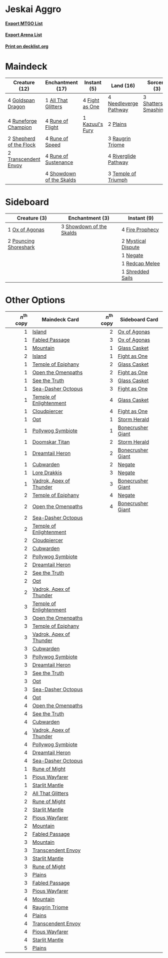 # Jeskai Aggro

#### [Export MTGO List](../collection/Jeskai%20Aggro/Jeskai%20Aggro.txt)
#### [Export Arena List](../collection/Jeskai%20Aggro/Jeskai%20Aggro_arena.txt)
#### [Print on decklist.org](http://decklist.org/?deckmain=1%09All%20That%20Glitters%0A3%09Birgi,%20God%20of%20Storytelling%0A4%09Fight%20as%20One%0A4%09Goldspan%20Dragon%0A4%09Hengegate%20Pathway%0A1%09Kazuul's%20Fury%0A4%09Needleverge%20Pathway%0A2%09Plains%0A3%09Raugrin%20Triome%0A4%09Riverglide%20Pathway%0A4%09Rune%20of%20Flight%0A4%09Rune%20of%20Speed%0A4%09Rune%20of%20Sustenance%0A4%09Runeforge%20Champion%0A3%09Shatterskull%20Smashing%0A2%09Shepherd%20of%20the%20Flock%0A4%09Showdown%20of%20the%20Skalds%0A3%09Temple%20of%20Triumph%0A2%09Transcendent%20Envoy&deckside=4%09Fire%20Prophecy%0A2%09Mystical%20Dispute%0A1%09Negate%0A1%09Ox%20of%20Agonas%0A2%09Pouncing%20Shoreshark%0A1%09Redcap%20Melee%0A3%09Showdown%20of%20the%20Skalds%0A1%09Shredded%20Sails)
# Maindeck

|                                          Creature (12)                                           |                                         Enchantment (17)                                          |                                       Instant (5)                                        |                                           Land (16)                                            |                                           Sorcery (3)                                            |        Unknown (7)         |
|--------------------------------------------------------------------------------------------------|---------------------------------------------------------------------------------------------------|------------------------------------------------------------------------------------------|------------------------------------------------------------------------------------------------|--------------------------------------------------------------------------------------------------|----------------------------|
|4 [Goldspan Dragon](http://gatherer.wizards.com/Pages/Card/Details.aspx?multiverseid=503751)      |1 [All That Glitters](http://gatherer.wizards.com/Pages/Card/Details.aspx?multiverseid=472964)     |4 [Fight as One](http://gatherer.wizards.com/Pages/Card/Details.aspx?multiverseid=479532) |4 [Needleverge Pathway](http://gatherer.wizards.com/Pages/Card/Details.aspx?multiverseid=491918)|3 [Shatterskull Smashing](http://gatherer.wizards.com/Pages/Card/Details.aspx?multiverseid=491802)|3 Birgi, God of Storytelling|
|4 [Runeforge Champion](http://gatherer.wizards.com/Pages/Card/Details.aspx?multiverseid=503632)   |4 [Rune of Flight](http://gatherer.wizards.com/Pages/Card/Details.aspx?multiverseid=503683)        |1 [Kazuul's Fury](http://gatherer.wizards.com/Pages/Card/Details.aspx?multiverseid=491786)|2 [Plains](http://gatherer.wizards.com/Pages/Card/Details.aspx?multiverseid=439856)             |                                                                                                  |4 Hengegate Pathway         |
|2 [Shepherd of the Flock](http://gatherer.wizards.com/Pages/Card/Details.aspx?multiverseid=472990)|4 [Rune of Speed](http://gatherer.wizards.com/Pages/Card/Details.aspx?multiverseid=503760)         |                                                                                          |3 [Raugrin Triome](http://gatherer.wizards.com/Pages/Card/Details.aspx?multiverseid=479771)     |                                                                                                  |                            |
|2 [Transcendent Envoy](http://gatherer.wizards.com/Pages/Card/Details.aspx?multiverseid=476291)   |4 [Rune of Sustenance](http://gatherer.wizards.com/Pages/Card/Details.aspx?multiverseid=503631)    |                                                                                          |4 [Riverglide Pathway](http://gatherer.wizards.com/Pages/Card/Details.aspx?multiverseid=491920) |                                                                                                  |                            |
|                                                                                                  |4 [Showdown of the Skalds](http://gatherer.wizards.com/Pages/Card/Details.aspx?multiverseid=503845)|                                                                                          |3 [Temple of Triumph](http://gatherer.wizards.com/Pages/Card/Details.aspx?multiverseid=373560)  |                                                                                                  |                            |


# Sideboard

|                                          Creature (3)                                          |                                          Enchantment (3)                                          |                                         Instant (9)                                         |
|------------------------------------------------------------------------------------------------|---------------------------------------------------------------------------------------------------|---------------------------------------------------------------------------------------------|
|1 [Ox of Agonas](http://gatherer.wizards.com/Pages/Card/Details.aspx?multiverseid=476398)       |3 [Showdown of the Skalds](http://gatherer.wizards.com/Pages/Card/Details.aspx?multiverseid=503845)|4 [Fire Prophecy](http://gatherer.wizards.com/Pages/Card/Details.aspx?multiverseid=479636)   |
|2 [Pouncing Shoreshark](http://gatherer.wizards.com/Pages/Card/Details.aspx?multiverseid=479584)|                                                                                                   |2 [Mystical Dispute](http://gatherer.wizards.com/Pages/Card/Details.aspx?multiverseid=473020)|
|                                                                                                |                                                                                                   |1 [Negate](http://gatherer.wizards.com/Pages/Card/Details.aspx?multiverseid=423707)          |
|                                                                                                |                                                                                                   |1 [Redcap Melee](http://gatherer.wizards.com/Pages/Card/Details.aspx?multiverseid=473097)    |
|                                                                                                |                                                                                                   |1 [Shredded Sails](http://gatherer.wizards.com/Pages/Card/Details.aspx?multiverseid=479656)  |


# Other Options

|*n*<sup>th</sup> copy|                                          Maindeck Card                                           |*n*<sup>th</sup> copy|                                       Sideboard Card                                       |
|--------------------:|--------------------------------------------------------------------------------------------------|--------------------:|--------------------------------------------------------------------------------------------|
|                    1|[Island](http://gatherer.wizards.com/Pages/Card/Details.aspx?multiverseid=439857)                 |                    2|[Ox of Agonas](http://gatherer.wizards.com/Pages/Card/Details.aspx?multiverseid=476398)     |
|                    1|[Fabled Passage](http://gatherer.wizards.com/Pages/Card/Details.aspx?multiverseid=473206)         |                    3|[Ox of Agonas](http://gatherer.wizards.com/Pages/Card/Details.aspx?multiverseid=476398)     |
|                    1|[Mountain](http://gatherer.wizards.com/Pages/Card/Details.aspx?multiverseid=439859)               |                    1|[Glass Casket](http://gatherer.wizards.com/Pages/Card/Details.aspx?multiverseid=472977)     |
|                    2|[Island](http://gatherer.wizards.com/Pages/Card/Details.aspx?multiverseid=439857)                 |                    1|[Fight as One](http://gatherer.wizards.com/Pages/Card/Details.aspx?multiverseid=479532)     |
|                    1|[Temple of Epiphany](http://gatherer.wizards.com/Pages/Card/Details.aspx?multiverseid=442808)     |                    2|[Glass Casket](http://gatherer.wizards.com/Pages/Card/Details.aspx?multiverseid=472977)     |
|                    1|[Open the Omenpaths](http://gatherer.wizards.com/Pages/Card/Details.aspx?multiverseid=503755)     |                    2|[Fight as One](http://gatherer.wizards.com/Pages/Card/Details.aspx?multiverseid=479532)     |
|                    1|[See the Truth](http://gatherer.wizards.com/Pages/Card/Details.aspx?multiverseid=488251)          |                    3|[Glass Casket](http://gatherer.wizards.com/Pages/Card/Details.aspx?multiverseid=472977)     |
|                    1|[Sea-Dasher Octopus](http://gatherer.wizards.com/Pages/Card/Details.aspx?multiverseid=479586)     |                    3|[Fight as One](http://gatherer.wizards.com/Pages/Card/Details.aspx?multiverseid=479532)     |
|                    1|[Temple of Enlightenment](http://gatherer.wizards.com/Pages/Card/Details.aspx?multiverseid=378535)|                    4|[Glass Casket](http://gatherer.wizards.com/Pages/Card/Details.aspx?multiverseid=472977)     |
|                    1|[Cloudpiercer](http://gatherer.wizards.com/Pages/Card/Details.aspx?multiverseid=479632)           |                    4|[Fight as One](http://gatherer.wizards.com/Pages/Card/Details.aspx?multiverseid=479532)     |
|                    1|[Opt](http://gatherer.wizards.com/Pages/Card/Details.aspx?multiverseid=442948)                    |                    1|[Storm Herald](http://gatherer.wizards.com/Pages/Card/Details.aspx?multiverseid=476407)     |
|                    1|[Pollywog Symbiote](http://gatherer.wizards.com/Pages/Card/Details.aspx?multiverseid=482372)      |                    1|[Bonecrusher Giant](http://gatherer.wizards.com/Pages/Card/Details.aspx?multiverseid=473077)|
|                    1|[Doomskar Titan](http://gatherer.wizards.com/Pages/Card/Details.aspx?multiverseid=503742)         |                    2|[Storm Herald](http://gatherer.wizards.com/Pages/Card/Details.aspx?multiverseid=476407)     |
|                    1|[Dreamtail Heron](http://gatherer.wizards.com/Pages/Card/Details.aspx?multiverseid=479567)        |                    2|[Bonecrusher Giant](http://gatherer.wizards.com/Pages/Card/Details.aspx?multiverseid=473077)|
|                    1|[Cubwarden](http://gatherer.wizards.com/Pages/Card/Details.aspx?multiverseid=479527)              |                    2|[Negate](http://gatherer.wizards.com/Pages/Card/Details.aspx?multiverseid=423707)           |
|                    1|[Lore Drakkis](http://gatherer.wizards.com/Pages/Card/Details.aspx?multiverseid=479714)           |                    3|[Negate](http://gatherer.wizards.com/Pages/Card/Details.aspx?multiverseid=423707)           |
|                    1|[Vadrok, Apex of Thunder](http://gatherer.wizards.com/Pages/Card/Details.aspx?multiverseid=479734)|                    3|[Bonecrusher Giant](http://gatherer.wizards.com/Pages/Card/Details.aspx?multiverseid=473077)|
|                    2|[Temple of Epiphany](http://gatherer.wizards.com/Pages/Card/Details.aspx?multiverseid=442808)     |                    4|[Negate](http://gatherer.wizards.com/Pages/Card/Details.aspx?multiverseid=423707)           |
|                    2|[Open the Omenpaths](http://gatherer.wizards.com/Pages/Card/Details.aspx?multiverseid=503755)     |                    4|[Bonecrusher Giant](http://gatherer.wizards.com/Pages/Card/Details.aspx?multiverseid=473077)|
|                    2|[Sea-Dasher Octopus](http://gatherer.wizards.com/Pages/Card/Details.aspx?multiverseid=479586)     |                     |                                                                                            |
|                    2|[Temple of Enlightenment](http://gatherer.wizards.com/Pages/Card/Details.aspx?multiverseid=378535)|                     |                                                                                            |
|                    2|[Cloudpiercer](http://gatherer.wizards.com/Pages/Card/Details.aspx?multiverseid=479632)           |                     |                                                                                            |
|                    2|[Cubwarden](http://gatherer.wizards.com/Pages/Card/Details.aspx?multiverseid=479527)              |                     |                                                                                            |
|                    2|[Pollywog Symbiote](http://gatherer.wizards.com/Pages/Card/Details.aspx?multiverseid=482372)      |                     |                                                                                            |
|                    2|[Dreamtail Heron](http://gatherer.wizards.com/Pages/Card/Details.aspx?multiverseid=479567)        |                     |                                                                                            |
|                    2|[See the Truth](http://gatherer.wizards.com/Pages/Card/Details.aspx?multiverseid=488251)          |                     |                                                                                            |
|                    2|[Opt](http://gatherer.wizards.com/Pages/Card/Details.aspx?multiverseid=442948)                    |                     |                                                                                            |
|                    2|[Vadrok, Apex of Thunder](http://gatherer.wizards.com/Pages/Card/Details.aspx?multiverseid=479734)|                     |                                                                                            |
|                    3|[Temple of Enlightenment](http://gatherer.wizards.com/Pages/Card/Details.aspx?multiverseid=378535)|                     |                                                                                            |
|                    3|[Open the Omenpaths](http://gatherer.wizards.com/Pages/Card/Details.aspx?multiverseid=503755)     |                     |                                                                                            |
|                    3|[Temple of Epiphany](http://gatherer.wizards.com/Pages/Card/Details.aspx?multiverseid=442808)     |                     |                                                                                            |
|                    3|[Vadrok, Apex of Thunder](http://gatherer.wizards.com/Pages/Card/Details.aspx?multiverseid=479734)|                     |                                                                                            |
|                    3|[Cubwarden](http://gatherer.wizards.com/Pages/Card/Details.aspx?multiverseid=479527)              |                     |                                                                                            |
|                    3|[Pollywog Symbiote](http://gatherer.wizards.com/Pages/Card/Details.aspx?multiverseid=482372)      |                     |                                                                                            |
|                    3|[Dreamtail Heron](http://gatherer.wizards.com/Pages/Card/Details.aspx?multiverseid=479567)        |                     |                                                                                            |
|                    3|[See the Truth](http://gatherer.wizards.com/Pages/Card/Details.aspx?multiverseid=488251)          |                     |                                                                                            |
|                    3|[Opt](http://gatherer.wizards.com/Pages/Card/Details.aspx?multiverseid=442948)                    |                     |                                                                                            |
|                    3|[Sea-Dasher Octopus](http://gatherer.wizards.com/Pages/Card/Details.aspx?multiverseid=479586)     |                     |                                                                                            |
|                    4|[Opt](http://gatherer.wizards.com/Pages/Card/Details.aspx?multiverseid=442948)                    |                     |                                                                                            |
|                    4|[Open the Omenpaths](http://gatherer.wizards.com/Pages/Card/Details.aspx?multiverseid=503755)     |                     |                                                                                            |
|                    4|[See the Truth](http://gatherer.wizards.com/Pages/Card/Details.aspx?multiverseid=488251)          |                     |                                                                                            |
|                    4|[Cubwarden](http://gatherer.wizards.com/Pages/Card/Details.aspx?multiverseid=479527)              |                     |                                                                                            |
|                    4|[Vadrok, Apex of Thunder](http://gatherer.wizards.com/Pages/Card/Details.aspx?multiverseid=479734)|                     |                                                                                            |
|                    4|[Pollywog Symbiote](http://gatherer.wizards.com/Pages/Card/Details.aspx?multiverseid=482372)      |                     |                                                                                            |
|                    4|[Dreamtail Heron](http://gatherer.wizards.com/Pages/Card/Details.aspx?multiverseid=479567)        |                     |                                                                                            |
|                    4|[Sea-Dasher Octopus](http://gatherer.wizards.com/Pages/Card/Details.aspx?multiverseid=479586)     |                     |                                                                                            |
|                    1|[Rune of Might](http://gatherer.wizards.com/Pages/Card/Details.aspx?multiverseid=503807)          |                     |                                                                                            |
|                    1|[Pious Wayfarer](http://gatherer.wizards.com/Pages/Card/Details.aspx?multiverseid=476283)         |                     |                                                                                            |
|                    1|[Starlit Mantle](http://gatherer.wizards.com/Pages/Card/Details.aspx?multiverseid=476318)         |                     |                                                                                            |
|                    2|[All That Glitters](http://gatherer.wizards.com/Pages/Card/Details.aspx?multiverseid=472964)      |                     |                                                                                            |
|                    2|[Rune of Might](http://gatherer.wizards.com/Pages/Card/Details.aspx?multiverseid=503807)          |                     |                                                                                            |
|                    2|[Starlit Mantle](http://gatherer.wizards.com/Pages/Card/Details.aspx?multiverseid=476318)         |                     |                                                                                            |
|                    2|[Pious Wayfarer](http://gatherer.wizards.com/Pages/Card/Details.aspx?multiverseid=476283)         |                     |                                                                                            |
|                    2|[Mountain](http://gatherer.wizards.com/Pages/Card/Details.aspx?multiverseid=439859)               |                     |                                                                                            |
|                    2|[Fabled Passage](http://gatherer.wizards.com/Pages/Card/Details.aspx?multiverseid=473206)         |                     |                                                                                            |
|                    3|[Mountain](http://gatherer.wizards.com/Pages/Card/Details.aspx?multiverseid=439859)               |                     |                                                                                            |
|                    3|[Transcendent Envoy](http://gatherer.wizards.com/Pages/Card/Details.aspx?multiverseid=476291)     |                     |                                                                                            |
|                    3|[Starlit Mantle](http://gatherer.wizards.com/Pages/Card/Details.aspx?multiverseid=476318)         |                     |                                                                                            |
|                    3|[Rune of Might](http://gatherer.wizards.com/Pages/Card/Details.aspx?multiverseid=503807)          |                     |                                                                                            |
|                    3|[Plains](http://gatherer.wizards.com/Pages/Card/Details.aspx?multiverseid=439856)                 |                     |                                                                                            |
|                    3|[Fabled Passage](http://gatherer.wizards.com/Pages/Card/Details.aspx?multiverseid=473206)         |                     |                                                                                            |
|                    3|[Pious Wayfarer](http://gatherer.wizards.com/Pages/Card/Details.aspx?multiverseid=476283)         |                     |                                                                                            |
|                    4|[Mountain](http://gatherer.wizards.com/Pages/Card/Details.aspx?multiverseid=439859)               |                     |                                                                                            |
|                    4|[Raugrin Triome](http://gatherer.wizards.com/Pages/Card/Details.aspx?multiverseid=479771)         |                     |                                                                                            |
|                    4|[Plains](http://gatherer.wizards.com/Pages/Card/Details.aspx?multiverseid=439856)                 |                     |                                                                                            |
|                    4|[Transcendent Envoy](http://gatherer.wizards.com/Pages/Card/Details.aspx?multiverseid=476291)     |                     |                                                                                            |
|                    4|[Pious Wayfarer](http://gatherer.wizards.com/Pages/Card/Details.aspx?multiverseid=476283)         |                     |                                                                                            |
|                    4|[Starlit Mantle](http://gatherer.wizards.com/Pages/Card/Details.aspx?multiverseid=476318)         |                     |                                                                                            |
|                    5|[Plains](http://gatherer.wizards.com/Pages/Card/Details.aspx?multiverseid=439856)                 |                     |                                                                                            |

